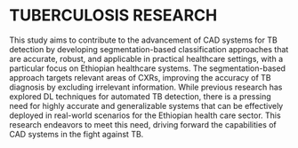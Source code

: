 # TUBERCULOSIS RESEARCH
This study aims to contribute to the advancement of CAD systems for TB detection by
developing segmentation-based classification approaches that are accurate, robust, and
applicable in practical healthcare settings, with a particular focus on Ethiopian healthcare
systems. The segmentation-based approach targets relevant areas of CXRs, improving the
accuracy of TB diagnosis by excluding irrelevant information. While previous research has
explored DL techniques for automated TB detection, there is a pressing need for highly
accurate and generalizable systems that can be effectively deployed in real-world scenarios
for the Ethiopian health care sector. This research endeavors to meet this need, driving
forward the capabilities of CAD systems in the fight against TB.

